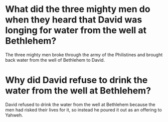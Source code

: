 # What did the three mighty men do when they heard that David was longing for water from the well at Bethlehem?

The three mighty men broke through the army of the Philistines and brought back water from the well of Bethlehem to David.

# Why did David refuse to drink the water from the well at Bethlehem?

David refused to drink the water from the well at Bethlehem because the men had risked their lives for it, so instead he poured it out as an offering to Yahweh.
